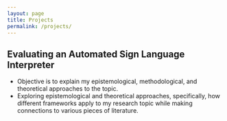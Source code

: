 ```yaml
---
layout: page
title: Projects
permalink: /projects/
---
```


## Evaluating an Automated Sign Language Interpreter
- Objective is to explain my epistemological, methodological, and theoretical approaches to the topic. 
- Exploring epistemological and theoretical approaches, specifically, how different frameworks apply to my research topic while making connections to various pieces of literature.